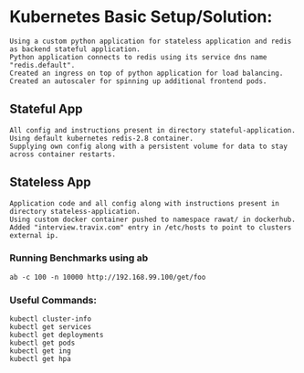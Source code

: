 # Kubernetes Basic Setup/Solution:

```
Using a custom python application for stateless application and redis as backend stateful application.
Python application connects to redis using its service dns name "redis.default".
Created an ingress on top of python application for load balancing.
Created an autoscaler for spinning up additional frontend pods.
```

## Stateful App
```
All config and instructions present in directory stateful-application.
Using default kubernetes redis-2.8 container.
Supplying own config along with a persistent volume for data to stay across container restarts.
```

## Stateless App
```
Application code and all config along with instructions present in directory stateless-application.
Using custom docker container pushed to namespace rawat/ in dockerhub.
Added "interview.travix.com" entry in /etc/hosts to point to clusters external ip.
```


### Running Benchmarks using ab

```
ab -c 100 -n 10000 http://192.168.99.100/get/foo
```

### Useful Commands:

```
kubectl cluster-info
kubectl get services
kubectl get deployments
kubectl get pods
kubectl get ing
kubectl get hpa
```
